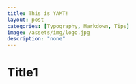 ```yaml
---
title: This is YAMT!
layout: post
categories: [Typography, Markdown, Tips]
image: /assets/img/logo.jpg
description: "none"
---
```


# Title1